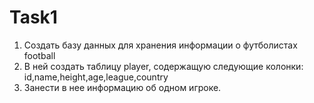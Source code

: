 # Task1   
1. Создать базу данных для хранения информации о футболистах football
2. В ней создать таблицу player, содержащую следующие колонки:
   id,name,height,age,league,country
3. Занести в нее информацию об одном игроке. 
